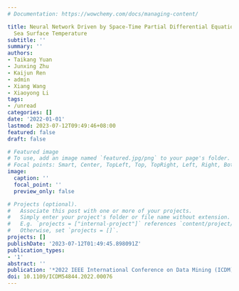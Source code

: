 ```yaml
---
# Documentation: https://wowchemy.com/docs/managing-content/

title: Neural Network Driven by Space-Time Partial Differential Equation for Predicting
  Sea Surface Temperature
subtitle: ''
summary: ''
authors:
- Taikang Yuan
- Junxing Zhu
- Kaijun Ren
- admin
- Xiang Wang
- Xiaoyong Li
tags:
- /unread
categories: []
date: '2022-01-01'
lastmod: 2023-07-12T09:49:46+08:00
featured: false
draft: false

# Featured image
# To use, add an image named `featured.jpg/png` to your page's folder.
# Focal points: Smart, Center, TopLeft, Top, TopRight, Left, Right, BottomLeft, Bottom, BottomRight.
image:
  caption: ''
  focal_point: ''
  preview_only: false

# Projects (optional).
#   Associate this post with one or more of your projects.
#   Simply enter your project's folder or file name without extension.
#   E.g. `projects = ["internal-project"]` references `content/project/deep-learning/index.md`.
#   Otherwise, set `projects = []`.
projects: []
publishDate: '2023-07-12T01:49:45.898091Z'
publication_types:
- '1'
abstract: ''
publication: '*2022 IEEE International Conference on Data Mining (ICDM)*'
doi: 10.1109/ICDM54844.2022.00076
---
```

